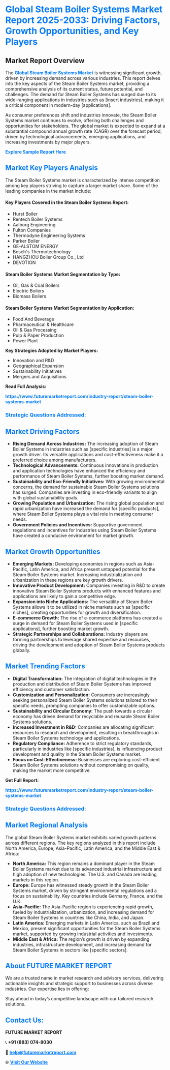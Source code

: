 <h1 style="color: #007BFF;">Global Steam Boiler Systems Market Report 2025-2033: Driving Factors, Growth Opportunities, and Key Players</h1>

<section id="overview">
<h2>Market Report Overview</h2>
<p>The <a href="https://www.futuremarketreport.com/industry-report/steam-boiler-systems-market" style="color: #007BFF; text-decoration: none;"><strong>Global Steam Boiler Systems Market</strong></a> is witnessing significant growth, driven by increasing demand across various industries. This report delves into the key aspects of the Steam Boiler Systems market, providing a comprehensive analysis of its current status, future potential, and challenges. The demand for Steam Boiler Systems has surged due to its wide-ranging applications in industries such as [insert industries], making it a critical component in modern-day [applications].</p>
<p>As consumer preferences shift and industries innovate, the Steam Boiler Systems market continues to evolve, offering both challenges and opportunities for stakeholders. The global market is expected to expand at a substantial compound annual growth rate (CAGR) over the forecast period, driven by technological advancements, emerging applications, and increasing investments by major players.</p>
</section>

<section id="overview">
<p><a href="https://www.futuremarketreport.com/request-sample/reportId=98280" style="color: #007BFF; text-decoration: none;"><strong>Explore Sample Report Here</strong></a></p>
</section>

<section id="key-players">
<h2 style="color: #007BFF;">Market Key Players Analysis</h2>
<p>The Steam Boiler Systems market is characterized by intense competition among key players striving to capture a larger market share. Some of the leading companies in the market include:</p>
<h4>Key Players Covered in the Steam Boiler Systems Report:</h4>
<ul><li>Hurst Boiler</li><li>Rentech Boiler Systems</li><li>Aalborg Engineering</li><li>Fulton Companies</li><li>Thermodyne Engineering Systems</li><li>Parker Boiler</li><li>GE-ALSTOM ENERGY</li><li>Bosch&#039;s Thermotechnology</li><li>HANGZHOU Boiler Group Co., Ltd</li><li>DEVOTION</li></ul>
<h4>Steam Boiler Systems Market Segmentation by Type:</h4>
<ul><li>Oil, Gas &amp; Coal Boilers</li><li>Electric Boilers</li><li>Biomass Boilers</li></ul>

<h4>Steam Boiler Systems Market Segmentation by Application:</h4>
<ul><li>Food And Beverage</li><li>Pharmaceutical &amp; Healthcare</li><li>Oil &amp; Gas Processing</li><li>Pulp &amp; Paper Production</li><li>Power Plant</li></ul>
<p><strong>Key Strategies Adopted by Market Players:</strong></p>
<ul>
<li>Innovation and R&D</li>
<li>Geographical Expansion</li>
<li>Sustainability Initiatives</li>
<li>Mergers and Acquisitions</li>
</ul>
</section>

<section>
<p><strong>Read Full Analysis: </strong></p><a href="https://www.futuremarketreport.com/industry-report/steam-boiler-systems-market" style="color: #007BFF; text-decoration: none;"><strong>https://www.futuremarketreport.com/industry-report/steam-boiler-systems-market</strong></a>
<h3 style="color: #007BFF;">Strategic Questions Addressed:</h3>
</section>

<section id="driving-factors">
<h2 style="color: #007BFF;">Market Driving Factors</h2>
<ul>
<li><strong>Rising Demand Across Industries:</strong> The increasing adoption of Steam Boiler Systems in industries such as [specific industries] is a major growth driver. Its versatile applications and cost-effectiveness make it a preferred choice among manufacturers.</li>
<li><strong>Technological Advancements:</strong> Continuous innovations in production and application technologies have enhanced the efficiency and performance of Steam Boiler Systems, further boosting market demand.</li>
<li><strong>Sustainability and Eco-Friendly Initiatives:</strong> With growing environmental concerns, the demand for sustainable Steam Boiler Systems solutions has surged. Companies are investing in eco-friendly variants to align with global sustainability goals.</li>
<li><strong>Growing Population and Urbanization:</strong> The rising global population and rapid urbanization have increased the demand for [specific products], where Steam Boiler Systems plays a vital role in meeting consumer needs.</li>
<li><strong>Government Policies and Incentives:</strong> Supportive government regulations and incentives for industries using Steam Boiler Systems have created a conducive environment for market growth.</li>
</ul>
</section>

<section id="growth-opportunities">
<h2 style="color: #007BFF;">Market Growth Opportunities</h2>
<ul>
<li><strong>Emerging Markets:</strong> Developing economies in regions such as Asia-Pacific, Latin America, and Africa present untapped potential for the Steam Boiler Systems market. Increasing industrialization and urbanization in these regions are key growth drivers.</li>
<li><strong>Innovative Product Development:</strong> Companies investing in R&D to create innovative Steam Boiler Systems products with enhanced features and applications are likely to gain a competitive edge.</li>
<li><strong>Expansion into Niche Applications:</strong> The versatility of Steam Boiler Systems allows it to be utilized in niche markets such as [specific niches], creating opportunities for growth and diversification.</li>
<li><strong>E-commerce Growth:</strong> The rise of e-commerce platforms has created a surge in demand for Steam Boiler Systems used in [specific applications], further boosting market growth.</li>
<li><strong>Strategic Partnerships and Collaborations:</strong> Industry players are forming partnerships to leverage shared expertise and resources, driving the development and adoption of Steam Boiler Systems products globally.</li>
</ul>
</section>

<section id="trending-factors">
<h2 style="color: #007BFF;">Market Trending Factors</h2>
<ul>
<li><strong>Digital Transformation:</strong> The integration of digital technologies in the production and distribution of Steam Boiler Systems has improved efficiency and customer satisfaction.</li>
<li><strong>Customization and Personalization:</strong> Consumers are increasingly seeking personalized Steam Boiler Systems solutions tailored to their specific needs, prompting companies to offer customizable options.</li>
<li><strong>Sustainability and Circular Economy:</strong> The push towards a circular economy has driven demand for recyclable and reusable Steam Boiler Systems solutions.</li>
<li><strong>Increased Investment in R&D:</strong> Companies are allocating significant resources to research and development, resulting in breakthroughs in Steam Boiler Systems technology and applications.</li>
<li><strong>Regulatory Compliance:</strong> Adherence to strict regulatory standards, particularly in industries like [specific industries], is influencing product development and quality in the Steam Boiler Systems market.</li>
<li><strong>Focus on Cost-Effectiveness:</strong> Businesses are exploring cost-efficient Steam Boiler Systems solutions without compromising on quality, making the market more competitive.</li>
</ul>
</section>

<section>
<p><strong>Get Full Report: </strong></p><a href="https://www.futuremarketreport.com/industry-report/steam-boiler-systems-market" style="color: #007BFF; text-decoration: none;"><strong>https://www.futuremarketreport.com/industry-report/steam-boiler-systems-market</strong></a>
<h3 style="color: #007BFF;">Strategic Questions Addressed:</h3>
</section>


<section id="regional-analysis">
<h2 style="color: #007BFF;">Market Regional Analysis</h2>
<p>The global Steam Boiler Systems market exhibits varied growth patterns across different regions. The key regions analyzed in this report include North America, Europe, Asia-Pacific, Latin America, and the Middle East & Africa:</p>
<ul>
<li><strong>North America:</strong> This region remains a dominant player in the Steam Boiler Systems market due to its advanced industrial infrastructure and high adoption of new technologies. The U.S. and Canada are leading markets in this region.</li>
<li><strong>Europe:</strong> Europe has witnessed steady growth in the Steam Boiler Systems market, driven by stringent environmental regulations and a focus on sustainability. Key countries include Germany, France, and the U.K.</li>
<li><strong>Asia-Pacific:</strong> The Asia-Pacific region is experiencing rapid growth, fueled by industrialization, urbanization, and increasing demand for Steam Boiler Systems in countries like China, India, and Japan.</li>
<li><strong>Latin America:</strong> Emerging markets in Latin America, such as Brazil and Mexico, present significant opportunities for the Steam Boiler Systems market, supported by growing industrial activities and investments.</li>
<li><strong>Middle East & Africa:</strong> The region’s growth is driven by expanding industries, infrastructure development, and increasing demand for Steam Boiler Systems in sectors like [specific sectors].</li>
</ul>
</section>

<footer>
<h2 style="color: #007BFF;">About FUTURE MARKET REPORT</h2>
<p>We are a trusted name in market research and advisory services, delivering actionable insights and strategic support to businesses across diverse industries. Our expertise lies in offering:</p>

<p>Stay ahead in today’s competitive landscape with our tailored research solutions.</p>

<h2 style="color: #007BFF;">Contact Us:</h2>
<p><strong>FUTURE MARKET REPORT</strong></p>
<p>📞 <strong>+91 (883) 074-8030</strong></p>
<p>📧 <strong><a href="mailto:help@futuremarketreport.com" style="color: #007BFF;">help@futuremarketreport.com</a></strong></p>
<p>🌐 <strong><a href="https://www.futuremarketreport.com/" style="color: #007BFF;">Visit Our Website</a></strong></p>
</footer>
